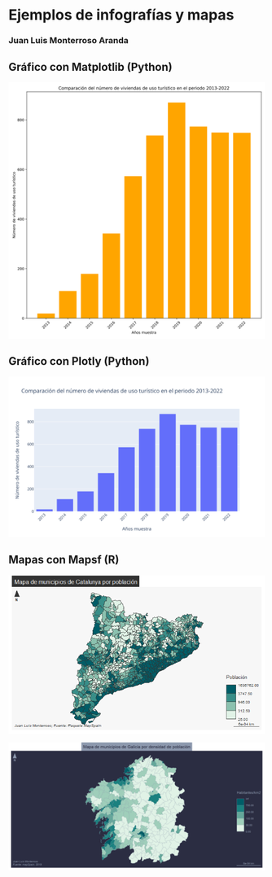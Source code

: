 # Ejemplos de infografías y mapas

### Juan Luis Monterroso Aranda

## Gráfico con Matplotlib (Python)

![Gráfico viviendas turísticas](viviendasturisticas1322prueba.svg)

## Gráfico con Plotly (Python)

![Gráfico viviendas Plotly](viviendas.svg)

## Mapas con Mapsf (R)

![Mapa poblacion Catalunya](poblacion-catalunya.png)

![Mapa densidad Galicia](densidad-galicia.png)
